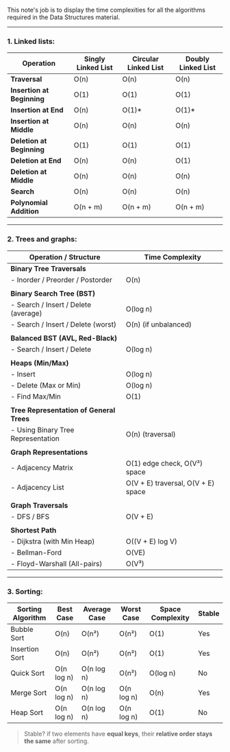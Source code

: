 This note's job is to display the time complexities for all the algorithms required in the Data Structures material.
______________
### 1. Linked lists:

| Operation              | Singly Linked List | Circular Linked List | Doubly Linked List |
| ---------------------- | ------------------ | -------------------- | ------------------ |
| **Traversal**              | O(n)               | O(n)                 | O(n)               |
| **Insertion at Beginning** | O(1)               | O(1)                 | O(1)               |
| **Insertion at End**       | O(n)               | O(1)\*               | O(1)\*             |
| **Insertion at Middle**    | O(n)               | O(n)                 | O(n)               |
| **Deletion at Beginning**  | O(1)               | O(1)                 | O(1)               |
| **Deletion at End**        | O(n)               | O(n)                 | O(1)               |
| **Deletion at Middle**     | O(n)               | O(n)                 | O(n)               |
| **Search**                 | O(n)               | O(n)                 | O(n)               |
| **Polynomial Addition**    | O(n + m)           | O(n + m)             | O(n + m)           |
_________

### 2. Trees and graphs:

| Operation / Structure                   | Time Complexity                         |
|----------------------------------------|------------------------------------------|
| **Binary Tree Traversals**             |                                          |
| - Inorder / Preorder / Postorder       | O(n)                                     |
|                                        |                                          |
| **Binary Search Tree (BST)**           |                                          |
| - Search / Insert / Delete (average)   | O(log n)                                 |
| - Search / Insert / Delete (worst)     | O(n) (if unbalanced)                     |
|                                        |                                          |
| **Balanced BST (AVL, Red-Black)**      |                                          |
| - Search / Insert / Delete             | O(log n)                                 |
|                                        |                                          |
| **Heaps (Min/Max)**                    |                                          |
| - Insert                               | O(log n)                                 |
| - Delete (Max or Min)                  | O(log n)                                 |
| - Find Max/Min                         | O(1)                                     |
|                                        |                                          |
| **Tree Representation of General Trees**|                                          |
| - Using Binary Tree Representation     | O(n) (traversal)                         |
|                                        |                                          |
| **Graph Representations**              |                                          |
| - Adjacency Matrix                     | O(1) edge check, O(V²) space             |
| - Adjacency List                       | O(V + E) traversal, O(V + E) space       |
|                                        |                                          |
| **Graph Traversals**                   |                                          |
| - DFS / BFS                            | O(V + E)                                 |
|                                        |                                          |
| **Shortest Path**                      |                                          |
| - Dijkstra (with Min Heap)             | O((V + E) log V)                         |
| - Bellman-Ford                         | O(VE)                                    |
| - Floyd-Warshall (All-pairs)           | O(V³)                                    |
___________

### 3. Sorting:
| Sorting Algorithm | Best Case  | Average Case | Worst Case | Space Complexity | Stable |
| ----------------- | ---------- | ------------ | ---------- | ---------------- | ------ |
| Bubble Sort       | O(n)       | O(n²)        | O(n²)      | O(1)             | Yes    |
| Insertion Sort    | O(n)       | O(n²)        | O(n²)      | O(1)             | Yes    |
| Quick Sort        | O(n log n) | O(n log n)   | O(n²)      | O(log n)         | No     |
| Merge Sort        | O(n log n) | O(n log n)   | O(n log n) | O(n)             | Yes    |
| Heap Sort         | O(n log n) | O(n log n)   | O(n log n) | O(1)             | No     |
> Stable? if two elements have **equal keys**, their **relative order stays the same** after sorting.